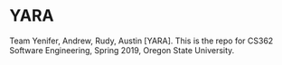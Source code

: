 # YARA

Team Yenifer, Andrew, Rudy, Austin [YARA]. This is the repo for CS362 Software Engineering, Spring 2019, Oregon State University. 
